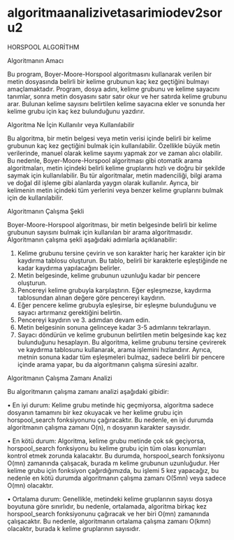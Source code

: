 # algoritmaanalizivetasarimiodev2soru2

HORSPOOL ALGORİTHM

Algoritmanın Amacı



Bu program, Boyer-Moore-Horspool algoritmasını kullanarak verilen bir metin dosyasında belirli bir kelime grubunun kaç kez geçtiğini bulmayı amaçlamaktadır. Program, dosya adını, kelime grubunu ve kelime sayacını tanımlar, sonra metin dosyasını satır satır okur ve her satırda kelime grubunu arar. Bulunan kelime sayısını belirtilen kelime sayacına ekler ve sonunda her kelime grubu için kaç kez bulunduğunu yazdırır.


Algoritma Ne İçin Kullanılır veya Kullanılabilir



Bu algoritma, bir metin belgesi veya metin verisi içinde belirli bir kelime grubunun kaç kez geçtiğini bulmak için kullanılabilir. Özellikle büyük metin verilerinde, manuel olarak kelime sayımı yapmak zor ve zaman alıcı olabilir. Bu nedenle, Boyer-Moore-Horspool algoritması gibi otomatik arama algoritmaları, metin içindeki belirli kelime gruplarını hızlı ve doğru bir şekilde saymak için kullanılabilir. Bu tür algoritmalar, metin madenciliği, bilgi arama ve doğal dil işleme gibi alanlarda yaygın olarak kullanılır. Ayrıca, bir kelimenin metin içindeki tüm yerlerini veya benzer kelime gruplarını bulmak için de kullanılabilir.


Algoritmanın Çalışma Şekli



Boyer-Moore-Horspool algoritması, bir metin belgesinde belirli bir kelime grubunun sayısını bulmak için kullanılan bir arama algoritmasıdır. Algoritmanın çalışma şekli aşağıdaki adımlarla açıklanabilir:
1.	Kelime grubunu tersine çevirin ve son karakter hariç her karakter için bir kaydırma tablosu oluşturun. Bu tablo, belirli bir karakterle eşleştiğinde ne kadar kaydırma yapılacağını belirler.
2.	Metin belgesinde, kelime grubunun uzunluğu kadar bir pencere oluşturun.
3.	Pencereyi kelime grubuyla karşılaştırın. Eğer eşleşmezse, kaydırma tablosundan alınan değere göre pencereyi kaydırın.
4.	Eğer pencere kelime grubuyla eşleşirse, bir eşleşme bulunduğunu ve sayacı artırmanız gerektiğini belirtin.
5.	Pencereyi kaydırın ve 3. adımdan devam edin.
6.	Metin belgesinin sonuna gelinceye kadar 3-5 adımlarını tekrarlayın.
7.	Sayacı döndürün ve kelime grubunun belirtilen metin belgesinde kaç kez bulunduğunu hesaplayın.
Bu algoritma, kelime grubunu tersine çevirerek ve kaydırma tablosunu kullanarak, arama işlemini hızlandırır. Ayrıca, metnin sonuna kadar tüm eşleşmeleri bulmaz, sadece belirli bir pencere içinde arama yapar, bu da algoritmanın çalışma süresini azaltır.

Algoritmanın Çalışma Zamanı Analizi



Bu algoritmanın çalışma zamanı analizi aşağıdaki gibidir:

•	En iyi durum: Kelime grubu metinde hiç geçmiyorsa, algoritma sadece dosyanın tamamını bir kez okuyacak ve her kelime grubu için horspool_search fonksiyonunu çağıracaktır. Bu nedenle, en iyi durumda algoritmanın çalışma zamanı O(n), n dosyanın karakter sayısıdır.

•	En kötü durum: Algoritma, kelime grubu metinde çok sık geçiyorsa, horspool_search fonksiyonu bu kelime grubu için tüm olası konumları kontrol etmek zorunda kalacaktır. Bu durumda, horspool_search fonksiyonu O(mn) zamanında çalışacak, burada m kelime grubunun uzunluğudur. Her kelime grubu için fonksiyon çağırdığımızda, bu işlemi 5 kez yapacağız, bu nedenle en kötü durumda algoritmanın çalışma zamanı O(5mn) veya sadece O(mn) olacaktır.

•	Ortalama durum: Genellikle, metindeki kelime gruplarının sayısı dosya boyutuna göre sınırlıdır, bu nedenle, ortalamada, algoritma birkaç kez horspool_search fonksiyonunu çağıracak ve her biri O(mn) zamanında çalışacaktır. Bu nedenle, algoritmanın ortalama çalışma zamanı O(kmn) olacaktır, burada k kelime gruplarının sayısıdır.


